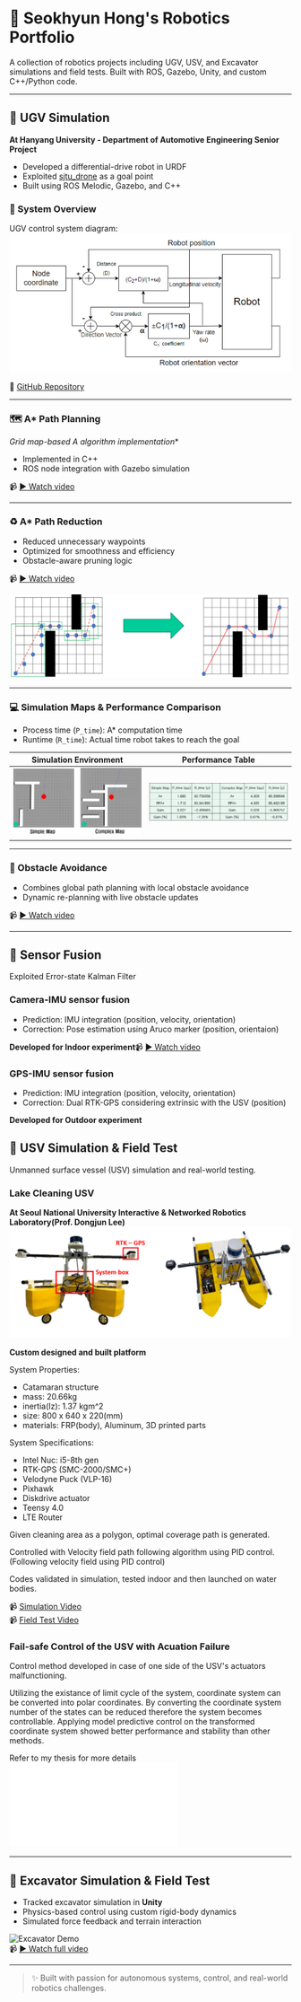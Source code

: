 # 🤖 Seokhyun Hong's Robotics Portfolio

A collection of robotics projects including UGV, USV, and Excavator simulations and field tests. Built with ROS, Gazebo, Unity, and custom C++/Python code.

---

## 🚗 UGV Simulation  
**At Hanyang University - Department of Automotive Engineering Senior Project**

- Developed a differential-drive robot in URDF
- Exploited [sjtu_drone](https://github.com/tahsinkose/sjtu-drone) as a goal point
- Built using ROS Melodic, Gazebo, and C++

### 🧩 System Overview

UGV control system diagram:  
![UGV Control Diagram](images/UGV/UGV_diagram.png)

🔗 [GitHub Repository](https://github.com/amoogeona11/Reduced-path-Iterative-A-star)

---

### 🗺️ A* Path Planning

**Grid map-based A* algorithm implementation**  
- Implemented in C++
- ROS node integration with Gazebo simulation

📹 [▶️ Watch video](https://youtu.be/fq33Nl0Rb3Q)

---

### ♻️ A* Path Reduction

- Reduced unnecessary waypoints
- Optimized for smoothness and efficiency
- Obstacle-aware pruning logic

📹 [▶️ Watch video](https://youtu.be/kfxGbPY_JvY)

![A* Path Reduction](images/UGV/RPAstar.png)

---

### 💻 Simulation Maps & Performance Comparison

- Process time (`P_time`): A* computation time  
- Runtime (`R_time`): Actual time robot takes to reach the goal

| Simulation Environment | Performance Table |
|------------------------|-------------------|
| ![Map](images/UGV/Map.png) | ![Table](images/UGV/Table.png) |

---

### 🚧 Obstacle Avoidance

- Combines global path planning with local obstacle avoidance  
- Dynamic re-planning with live obstacle updates

📹 [▶️ Watch video](https://youtu.be/nBfN8mHjhsk)

---

## 📱 Sensor Fusion
Exploited Error-state Kalman Filter
### Camera-IMU sensor fusion
- Prediction: IMU integration (position, velocity, orientation)
- Correction: Pose estimation using Aruco marker (position, orientaion)

**Developed for Indoor experiment**📹 [▶️ Watch video](https://youtu.be/gelpOx11oOY)


### GPS-IMU sensor fusion
- Prediction: IMU integration (position, velocity, orientation)
- Correction: Dual RTK-GPS considering extrinsic with the USV (position)

**Developed for Outdoor experiment**

## 🚤 USV Simulation & Field Test
Unmanned surface vessel (USV) simulation and real-world testing.  

### Lake Cleaning USV
**At Seoul National University Interactive & Networked Robotics Laboratory(Prof. Dongjun Lee)**
![USV Platform](images/USV/USV.png)

**Custom designed and built platform**

System Properties:
- Catamaran structure
- mass: 20.66kg
- inertia(Iz): 1.37 kgm^2
- size: 800 x 640 x 220(mm)
- materials: FRP(body), Aluminum, 3D printed parts

System Specifications:
- Intel Nuc: i5-8th gen
- RTK-GPS (SMC-2000/SMC+)
- Velodyne Puck (VLP-16)
- Pixhawk
- Diskdrive actuator
- Teensy 4.0
- LTE Router

Given cleaning area as a polygon, optimal coverage path is generated.

Controlled with Velocity field path following algorithm using PID control. (Following velocity field using PID control)

Codes validated in simulation, tested indoor and then launched on water bodies.

📹 [Simulation Video](https://youtu.be/kfoeWoRUoZ0)  
📹 [Field Test Video](https://youtu.be/pwgTA8-aSr0)

### Fail-safe Control of the USV with Acuation Failure
Control method developed in case of one side of the USV's actuators malfunctioning.

Utilizing the existance of limit cycle of the system, coordinate system can be converted into polar coordinates. By converting the coordinate system number of the states can be reduced therefore the system becomes controllable. Applying model predictive control on the transformed coordinate system showed better performance and stability than other methods.

Refer to my thesis for more details ![Master's thesis](images/석사논문_홍석현.pdf)

---

## 🚜 Excavator Simulation & Field Test

- Tracked excavator simulation in **Unity**
- Physics-based control using custom rigid-body dynamics
- Simulated force feedback and terrain interaction

![Excavator Demo](./media/excavator.gif)  
📹 [▶️ Watch full video](https://youtu.be/nSXMK3pkZn8)

---

> ✨ Built with passion for autonomous systems, control, and real-world robotics challenges.
